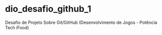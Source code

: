 # dio_desafio_github_1
Desafio de Projeto Sobre Git/GitHub (Desenvolvimento de Jogos - Potência Tech iFood)
